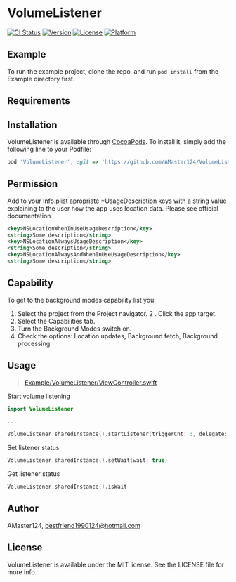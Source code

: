 # VolumeListener

[![CI Status](https://img.shields.io/travis/AMaster124/VolumeListener.svg?style=flat)](https://travis-ci.org/AMaster124/VolumeListener)
[![Version](https://img.shields.io/cocoapods/v/VolumeListener.svg?style=flat)](https://cocoapods.org/pods/VolumeListener)
[![License](https://img.shields.io/cocoapods/l/VolumeListener.svg?style=flat)](https://cocoapods.org/pods/VolumeListener)
[![Platform](https://img.shields.io/cocoapods/p/VolumeListener.svg?style=flat)](https://cocoapods.org/pods/VolumeListener)

## Example

To run the example project, clone the repo, and run `pod install` from the Example directory first.

## Requirements

## Installation

VolumeListener is available through [CocoaPods](https://cocoapods.org). To install
it, simply add the following line to your Podfile:

```ruby
pod 'VolumeListener', :git => 'https://github.com/AMaster124/VolumeListener.git'
```

## Permission
Add to your Info.plist apropriate *UsageDescription keys with a string value explaining to the user how the app uses location data. Please see official documentation

```xml
<key>NSLocationWhenInUseUsageDescription</key>
<string>Some description</string>
<key>NSLocationAlwaysUsageDescription</key>
<string>Some description</string>
<key>NSLocationAlwaysAndWhenInUseUsageDescription</key>
<string>Some description</string>
```

## Capability
To get to the background modes capability list you:

1. Select the project from the Project navigator.
2 . Click the app target.
3. Select the Capabilities tab.
4. Turn the Background Modes switch on.
5. Check the options: Location updates, Background fetch, Background processing 


## Usage

> [Example/VolumeListener/ViewController.swift](https://github.com/AMaster124/VolumeListener/blob/main/Example/VolumeListener/ViewController.swift)

Start volume listening

```swift
import VolumeListener

...

VolumeListener.sharedInstance().startListener(triggerCnt: 3, delegate: self)
```

Set listener status

```swift
VolumeListener.sharedInstance().setWait(wait: true)
```

Get listener status

```swift
VolumeListener.sharedInstance().isWait
```

## Author

AMaster124, bestfriend1990124@hotmail.com

## License

VolumeListener is available under the MIT license. See the LICENSE file for more info.
